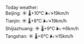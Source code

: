 Today weather:  
Beijing: ☀️   🌡️+10°C 🌬️↘19km/h  
Tianjin: ☀️   🌡️+8°C 🌬️↘19km/h  
Shijiazhuang: ☀️   🌡️+9°C 🌬️→6km/h  
Tangshan: ☀️   🌡️+6°C 🌬️↘15km/h  
